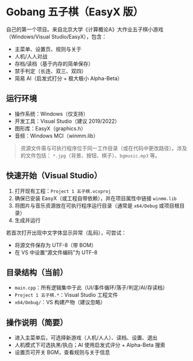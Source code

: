 # Gobang 五子棋（EasyX 版）

自己的第一个项目。来自北京大学《计算概论A》大作业五子棋小游戏（Windows/Visual Studio/EasyX），包含：
- 主菜单、设置页、规则与关于
- 人机/人人对战
- 存档/读档（基于内存的简单保存）
- 禁手判定（长连、双三、双四）
- 简易 AI（启发式打分 + 极大极小 Alpha-Beta）

## 运行环境
- 操作系统：Windows（仅支持）
- 开发工具：Visual Studio（建议 2019/2022）
- 图形库：EasyX（graphics.h）
- 音频：Windows MCI（winmm.lib）

> 资源文件需与可执行程序位于同一工作目录（或在代码中更改路径）。涉及的文件包括：
> `*.jpg`（背景、按钮、棋子）、`bgmusic.mp3` 等。

## 快速开始（Visual Studio）
1. 打开现有工程：`Project 1 五子棋.vcxproj`
2. 确保已安装 EasyX（或工程自带依赖），并在项目属性中链接 `winmm.lib`
3. 将图片与音乐资源放在可执行程序运行目录（通常是 `x64/Debug` 或项目根目录）
4. 生成并运行

若首次打开出现中文字体显示异常（乱码），可尝试：
- 将源文件保存为 UTF-8（带 BOM）
- 在 VS 中设置“源文件编码”为 UTF-8

## 目录结构（当前）
- `main.cpp`：所有逻辑集中于此（UI/事件循环/落子/判定/AI/存读档）
- `Project 1 五子棋.*`：Visual Studio 工程文件
- `x64/Debug/`：VS 构建产物（建议忽略）

## 操作说明（简要）
- 进入主菜单后，可选择新游戏（人机/人人）、读档、设置、退出
- 人机模式下可选执黑/执白；AI 使用启发式评分 + Alpha-Beta 搜索
- 设置页可开关 BGM，查看规则与关于信息
